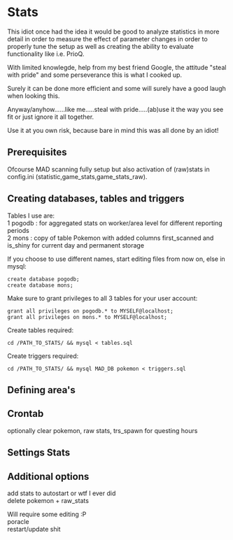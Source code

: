 # Stats

This idiot once had the idea it would be good to analyze statistics in more detail in order to measure the effect of parameter changes in order to properly tune the setup as well as creating the ability to evaluate functionality like i.e. PrioQ.

With limited knowlegde, help from my best friend Google, the attitude "steal with pride" and some perseverance this is what I cooked up.

Surely it can be done more efficient and some will surely have a good laugh when looking this. 

Anyway/anyhow......like me.....steal with pride.....(ab)use it the way you see fit or just ignore it all together.


Use it at you own risk, because bare in mind this was all done by an idiot!



## Prerequisites
Ofcourse MAD scanning fully setup but also activation of (raw)stats in config.ini (statistic,game_stats,game_stats_raw).



## Creating databases, tables and triggers

Tables I use are:  
1 pogodb : for aggregated stats on worker/area level for different reporting periods  
2 mons : copy of table Pokemon with added columns first_scanned and is_shiny for current day and permanent storage    

If you choose to use different names, start editing files from now on, else in mysql:
```
create database pogodb;
create database mons;
```

Make sure to grant privileges to all 3 tables for your user account:
```
grant all privileges on pogodb.* to MYSELF@localhost;
grant all privileges on mons.* to MYSELF@localhost;
```

Create tables required:
```
cd /PATH_TO_STATS/ && mysql < tables.sql
``` 

Create triggers required:
```
cd /PATH_TO_STATS/ && mysql MAD_DB pokemon < triggers.sql
```

## Defining area's

## Crontab
optionally clear pokemon, raw stats, trs_spawn for questing hours

## Settings Stats

## Additional options
add stats to autostart or wtf I ever did  
delete pokemon + raw_stats  

Will require some editing :P  
poracle  
restart/update shit  
